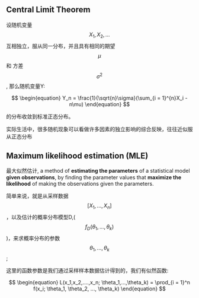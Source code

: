 ## Central Limit Theorem

设随机变量 $$X_1, X_2, ...$$ 互相独立，服从同一分布，并且具有相同的期望 $$\mu$$ 和 方差 $$\sigma^2$$, 那么随机变量Y: 



$$
\begin{equation}
Y_n = \frac{1}{\sqrt{n}\sigma}(\sum_{i = 1}^{n}X_i - n\mu)
\end{equation}
$$

的分布收敛到标准正态分布。


实际生活中，很多随机现象可以看做许多因素的独立影响的综合反映，往往近似服从正态分布


## Maximum likelihood estimation (MLE)

最大似然估计, a method of **estimating the parameters** of a statistical model **given observations**, by finding the parameter values that **maximize the likelihood** of making the observations given the parameters.

简单来说，就是从采样数据$$[X_1, ..., X_n]$$，以及估计的概率分布模型D,($$f_D(\theta_1,..., \theta_k)$$)，来求概率分布的参数 $$\theta_1,..., \theta_k$$;

这里的函数参数是我们通过采样样本数据估计得到的，我们有似然函数:

$$
\begin{equation}
L(x_1,x_2,....,x_n; \theta_1,...,\theta_k) = \prod_{i = 1}^n f(x_i; \theta_1, \theta_2, ..., \theta_k)
\end{equation}
$$


